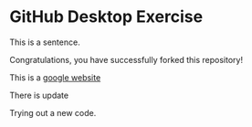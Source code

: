 # GitHub Desktop Exercise

This is a sentence.

Congratulations, you have successfully forked this repository!

This is a [google website](https://www.google.com)

There is update

Trying out a new code.

